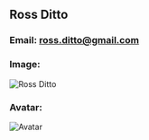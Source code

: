 ## Ross Ditto
### Email: ross.ditto@gmail.com
### Image:
![Ross Ditto](https://docs.google.com/spreadsheets/d/1Q0QD0v32rpJ0zwMRR-UJjtOZQlpboPUAgwVsQplnJOE/edit#gid=0&range=B5)
### Avatar: 
![Avatar](https://images-wixmp-ed30a86b8c4ca887773594c2.wixmp.com/f/08e210b8-eeb9-4ce0-a8a1-393c7490fc46/ddajnxc-22da7b81-e2a7-4954-938f-447e7d57f965.png/v1/fill/w_400,h_400,strp/astronaut_synthwave_verion_by_feelssogud_ddajnxc-fullview.png?token=eyJ0eXAiOiJKV1QiLCJhbGciOiJIUzI1NiJ9.eyJzdWIiOiJ1cm46YXBwOiIsImlzcyI6InVybjphcHA6Iiwib2JqIjpbW3siaGVpZ2h0IjoiPD00MDAiLCJwYXRoIjoiXC9mXC8wOGUyMTBiOC1lZWI5LTRjZTAtYThhMS0zOTNjNzQ5MGZjNDZcL2RkYWpueGMtMjJkYTdiODEtZTJhNy00OTU0LTkzOGYtNDQ3ZTdkNTdmOTY1LnBuZyIsIndpZHRoIjoiPD00MDAifV1dLCJhdWQiOlsidXJuOnNlcnZpY2U6aW1hZ2Uub3BlcmF0aW9ucyJdfQ.B0KfcihXkDvIS2ZD72IQbMos-D-DOLYXJ6HkMyFrdXU)
